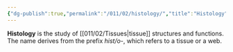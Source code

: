```yaml
---
{"dg-publish":true,"permalink":"/011/02/histology/","title":"Histology","tags":["BIOL422"],"noteIcon":"fallback","created":"2024-09-26T13:45:04.092-07:00","updated":"2024-09-26T15:19:11.282-07:00"}
---
```


**Histology** is the study of [[011/02/Tissues\|tissue]] structures and functions. The name derives from the prefix *hist/o-*, which refers to a tissue or a web.